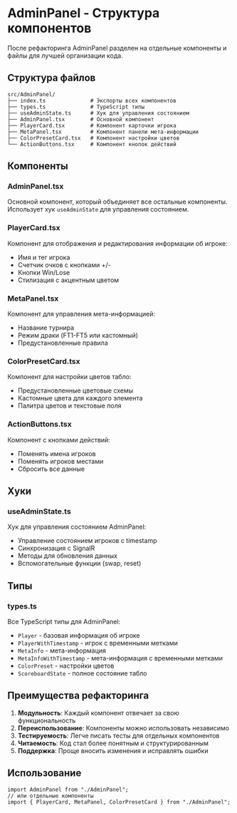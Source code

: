 # AdminPanel - Структура компонентов

После рефакторинга AdminPanel разделен на отдельные компоненты и файлы для лучшей организации кода.

## Структура файлов

```text
src/AdminPanel/
├── index.ts              # Экспорты всех компонентов
├── types.ts              # TypeScript типы
├── useAdminState.ts      # Хук для управления состоянием
├── AdminPanel.tsx        # Основной компонент
├── PlayerCard.tsx        # Компонент карточки игрока
├── MetaPanel.tsx         # Компонент панели мета-информации
├── ColorPresetCard.tsx   # Компонент настройки цветов
└── ActionButtons.tsx     # Компонент кнопок действий
```

## Компоненты

### AdminPanel.tsx

Основной компонент, который объединяет все остальные компоненты. Использует хук `useAdminState` для управления состоянием.

### PlayerCard.tsx

Компонент для отображения и редактирования информации об игроке:

- Имя и тег игрока
- Счетчик очков с кнопками +/-
- Кнопки Win/Lose
- Стилизация с акцентным цветом

### MetaPanel.tsx

Компонент для управления мета-информацией:

- Название турнира
- Режим драки (FT1-FT5 или кастомный)
- Предустановленные правила

### ColorPresetCard.tsx

Компонент для настройки цветов табло:

- Предустановленные цветовые схемы
- Кастомные цвета для каждого элемента
- Палитра цветов и текстовые поля

### ActionButtons.tsx

Компонент с кнопками действий:

- Поменять имена игроков
- Поменять игроков местами
- Сбросить все данные

## Хуки

### useAdminState.ts

Хук для управления состоянием AdminPanel:

- Управление состоянием игроков с timestamp
- Синхронизация с SignalR
- Методы для обновления данных
- Вспомогательные функции (swap, reset)

## Типы

### types.ts

Все TypeScript типы для AdminPanel:

- `Player` - базовая информация об игроке
- `PlayerWithTimestamp` - игрок с временными метками
- `MetaInfo` - мета-информация
- `MetaInfoWithTimestamp` - мета-информация с временными метками
- `ColorPreset` - настройки цветов
- `ScoreboardState` - полное состояние табло

## Преимущества рефакторинга

1. **Модульность**: Каждый компонент отвечает за свою функциональность
2. **Переиспользование**: Компоненты можно использовать независимо
3. **Тестируемость**: Легче писать тесты для отдельных компонентов
4. **Читаемость**: Код стал более понятным и структурированным
5. **Поддержка**: Проще вносить изменения и исправлять ошибки

## Использование

```tsx
import AdminPanel from "./AdminPanel";
// или отдельные компоненты
import { PlayerCard, MetaPanel, ColorPresetCard } from "./AdminPanel";
```
